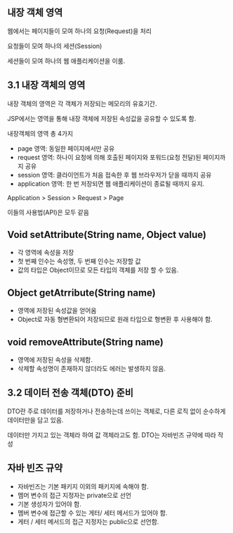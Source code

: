 ## 내장 객체 영역

웹에서는 페이지들이 모여 하나의 요청(Request)을 처리

요청들이 모여 하나의 세션(Session)

세션들이 모여 하나의 웹 애플리케이션을 이룸.

## 3.1 내장 객체의 영역

내장 객체의 영역은 각 객체가 저장되는 메모리의 유효기간.

JSP에서는 영역을 통해 내장 객체에 저장된 속성값을 공유할 수 있도록 함.

내장객체의 영역 총 4가지
- page 영역: 동일한 페이지에서만 공유
- request 영역: 하나이 요청에 의해 호출된 페이지와 포워드(요청 전달)된 페이지까지 공유
- session 영역: 클라이언트가 처음 접속한 후 웹 브라우저가 닫을 때까지 공유
- application 영역: 한 번 저장되면 웹 애플리케이션이 종료될 때까지 유지.

Application > Session > Request > Page

이들의 사용법(API)은 모두 같음

## Void setAttribute(String name, Object value)
- 각 영역에 속성을 저장
- 첫 번째 인수는 속성명, 두 번째 인수는 저장할 값
- 값의 타입은 Object이므로 모든 타입의 객체를 저장 할 수 있음.

## Object getAtrribute(String name)
- 영역에 저장된 속성값을 얻어옴
- Object로 자동 형변환되어 저장되므로 원래 타입으로 형변환 후 사용해야 함.

## void removeAttribute(String name)
- 영역에 저장된 속성을 삭제함.
- 삭제할 속성명이 존재하지 않더라도 에러는 발생하지 않음.

## 3.2 데이터 전송 객체(DTO) 준비

DTO란 주로 데이터를 저장하거나 전송하는데 쓰이는 객체로, 다른 로직 없이 순수하게 데이터만을 담고 있음.

데이터만 가지고 있는 객체라 하여 값 객체라고도 함. DTO는 자바빈즈 규약에 따라 작성

## 자바 빈즈 규약
- 자바빈즈는 기본 패키지 이외의 패키지에 속해야 함.
- 멤머 변수의 접근 지정자는 private으로 선언
- 기본 생성자가 있어야 함.
- 멤버 변수에 접근할 수 있는 게터/ 세터 메서드가 있어야 함.
- 게터 / 세터 메서드의 접근 지정자는 public으로 선언함.


